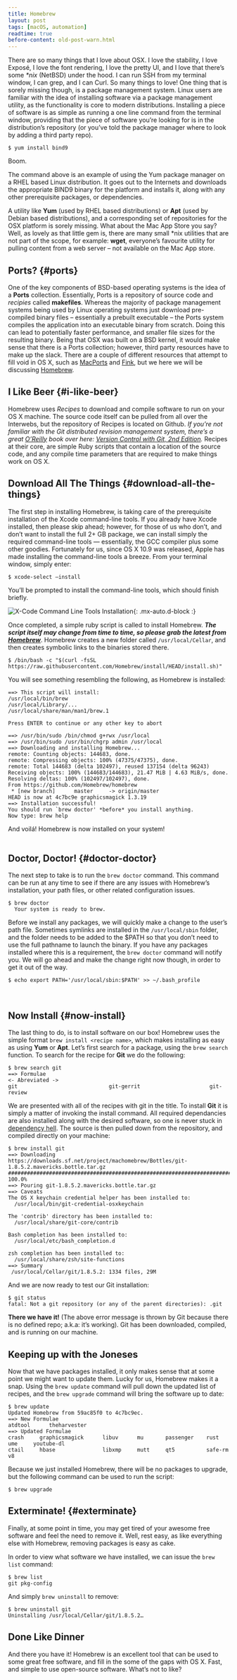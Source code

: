 ```yaml
---
title: Homebrew
layout: post
tags: [macOS, automation]
readtime: true
before-content: old-post-warn.html
---
```

There are so many things that I love about OSX. I love the stability, I love Exposé, I love the font rendering, I love the pretty UI, and I love that there’s some _*nix_ (NetBSD) under the hood. I can run SSH from my terminal window, I can grep, and I can Curl. So many things to love! One thing that is sorely missing though, is a package management system. Linux users are familiar with the idea of installing software via a package management utility, as the functionality is core to modern distributions. Installing a piece of software is as simple as running a one line command from the terminal window, providing that the piece of software you’re looking for is in the distribution’s repository (or you’ve told the package manager where to look by adding a third party repo).

```
$ yum install bind9
```

Boom.

The command above is an example of using the Yum package manager on a RHEL based Linux distribution. It goes out to the Internets and downloads the appropriate BIND9 binary for the platform and installs it, along with any other prerequisite packages, or dependencies.

A utility like **Yum** (used by RHEL based distributions) or **Apt** (used by Debian based distributions), and a corresponding set of repositories for the OSX platform is sorely missing. What about the Mac App Store you say? Well, as lovely as that little gem is, there are many small *nix utilities that are not part of the scope, for example: **wget**, everyone’s favourite utility for pulling content from a web server – not available on the Mac App store.

## Ports? {#ports}

One of the key components of BSD-based operating systems is the idea of a **Ports** collection. Essentially, Ports is a repository of source code and _recipies_ called **makefiles**. Whereas the majority of package management systems being used by Linux operating systems just download pre-compiled binary files – essentially a prebuilt executable – the Ports system compiles the application into an executable binary from scratch. Doing this can lead to potentially faster performance, and smaller file sizes for the resulting binary. Being that OSX was built on a BSD kernel, it would make sense that there is a Ports collection; however, third party resources have to make up the slack. There are a couple of different resources that attempt to fill void in OS X, such as [MacPorts](https://www.macports.org) and [Fink](http://www.finkproject.org), but we here we will be discussing [Homebrew](http://brew.sh).

## I Like Beer {#i-like-beer}

Homebrew uses _Recipes_ to download and compile software to run on your OS X machine. The source code itself can be pulled from all over the Interwebs, but the repository of Recipes is located on Github. _If you’re not familiar with the Git distributed revision management system, there’s a great [O’Reilly](http://www.oreilly.com) book over here: [Version Control with Git, 2nd Edition](http://shop.oreilly.com/product/0636920022862.do)._ Recipes at their core, are simple Ruby scripts that contain a location of the source code, and any compile time parameters that are required to make things work on OS X.

## Download All The Things {#download-all-the-things}

The first step in installing Homebrew, is taking care of the prerequisite installation of the Xcode command-line tools. If you already have Xcode installed, then please skip ahead; however, for those of us who don’t, and don’t want to install the full 2+ GB package, we can install simply the required command-line tools — essentially, the GCC compiler plus some other goodies. Fortunately for us, since OS X 10.9 was released, Apple has made installing the command-line tools a breeze. From your terminal window, simply enter:

```
$ xcode-select —install
```

You’ll be prompted to install the command-line tools, which should finish briefly.

![X-Code Command Line Tools Installation](/assets/img/xcode-select.png){: .mx-auto.d-block :}

Once completed, a simple ruby script is called to install Homebrew. **_The script itself may change from time to time, so please grab the latest from [Homebrew](http://brew.sh)_**. Homebrew creates a new folder called `/usr/local/Cellar`, and then creates symbolic links to the binaries stored there.

```
$ /bin/bash -c "$(curl -fsSL https://raw.githubusercontent.com/Homebrew/install/HEAD/install.sh)"
```

You will see something resembling the following, as Homebrew is installed:

```
==> This script will install:
/usr/local/bin/brew
/usr/local/Library/...
/usr/local/share/man/man1/brew.1

Press ENTER to continue or any other key to abort

==> /usr/bin/sudo /bin/chmod g+rwx /usr/local
==> /usr/bin/sudo /usr/bin/chgrp admin /usr/local
==> Downloading and installing Homebrew...
remote: Counting objects: 144683, done.
remote: Compressing objects: 100% (47375/47375), done.
remote: Total 144683 (delta 102497), reused 137154 (delta 96243)
Receiving objects: 100% (144683/144683), 21.47 MiB | 4.63 MiB/s, done.
Resolving deltas: 100% (102497/102497), done.
From https://github.com/Homebrew/homebrew
 * [new branch]      master     -> origin/master
HEAD is now at 4c7bc9e graphicsmagick 1.3.19
==> Installation successful!
You should run `brew doctor' *before* you install anything.
Now type: brew help
```

And voilá! Homebrew is now installed on your system!
<br><br>

## Doctor, Doctor! {#doctor-doctor}

The next step to take is to run the `brew doctor` command. This command can be run at any time to see if there are any issues with Homebrew’s installation, your path files, or other related configuration issues.

```
$ brew doctor
  Your system is ready to brew.
```

Before we install any packages, we will quickly make a change to the user’s path file. Sometimes symlinks are installed in the `/usr/local/sbin` folder, and the folder needs to be added to the $PATH so that you don’t need to use the full pathname to launch the binary. If you have any packages installed where this is a requirement, the `brew doctor` command will notify you. We will go ahead and make the change right now though, in order to get it out of the way.

```
$ echo export PATH='/usr/local/sbin:$PATH' >> ~/.bash_profile
```
<br>

## Now Install {#now-install}

The last thing to do, is to install software on our box! Homebrew uses the simple format `brew install <recipe name>`, which makes installing as easy as using **Yum** or **Apt**. Let’s first search for a package, using the `brew search` function. To search for the recipe for **Git** we do the following:

```
$ brew search git
==> Formulae
<- Abreviated -> 
git                             git-gerrit                      git-review                    
```

We are presented with all of the recipes with git in the title. To install **Git** it is simply a matter of invoking the install command. All required dependancies are also installed along with the desired software, so one is never stuck in [dependency hell](https://en.wikipedia.org/wiki/Dependency_hell). The source is then pulled down from the repository, and compiled directly on your machine:

```
$ brew install git
==> Downloading https://downloads.sf.net/project/machomebrew/Bottles/git-1.8.5.2.mavericks.bottle.tar.gz
######################################################################## 100.0%
==> Pouring git-1.8.5.2.mavericks.bottle.tar.gz
==> Caveats
The OS X keychain credential helper has been installed to:
  /usr/local/bin/git-credential-osxkeychain

The 'contrib' directory has been installed to:
  /usr/local/share/git-core/contrib

Bash completion has been installed to:
  /usr/local/etc/bash_completion.d

zsh completion has been installed to:
  /usr/local/share/zsh/site-functions
==> Summary
 /usr/local/Cellar/git/1.8.5.2: 1334 files, 29M
```

And we are now ready to test our Git installation:

```
$ git status
fatal: Not a git repository (or any of the parent directories): .git
```

**There we have it!** (The above error message is thrown by Git because there is no defined repo; a.k.a: it’s working). Git has been downloaded, compiled, and is running on our machine.

## Keeping up with the Joneses

Now that we have packages installed, it only makes sense that at some point we might want to update them. Lucky for us, Homebrew makes it a snap. Using the `brew update` command will pull down the updated list of recipes, and the `brew upgrade` command will bring the software up to date:

```
$ brew update
Updated Homebrew from 59ac85f0 to 4c7bc9ec.
==> New Formulae
atdtool      theharvester
==> Updated Formulae
crash     graphicsmagick      libuv      mu       passenger    rust        ume     youtube-dl
ctail     hbase               libxmp     mutt     qt5          safe-rm     v8
```

Because we just installed Homebrew, there will be no packages to upgrade, but the following command can be used to run the script:

```
$ brew upgrade
```

## Exterminate! {#exterminate}

Finally, at some point in time, you may get tired of your awesome free software and feel the need to remove it. Well, rest easy, as like everything else with Homebrew, removing packages is easy as cake.

In order to view what software we have installed, we can issue the `brew list` command:

```
$ brew list
git pkg-config
```

And simply `brew uninstall` to remove:

```
$ brew uninstall git
Uninstalling /usr/local/Cellar/git/1.8.5.2…
```

## Done Like Dinner

And there you have it! Homebrew is an excellent tool that can be used to some great free software, and fill in the some of the gaps with OS X. Fast, and simple to use open-source software. What’s not to like?